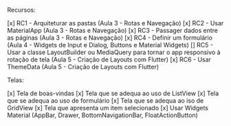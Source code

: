 Recursos:

[x] RC1 - Arquiteturar as pastas (Aula 3 - Rotas e Navegação)
[x] RC2 - Usar MaterialApp (Aula 3 - Rotas e Navegação)
[x] RC3 - Passager dados entre as páginas (Aula 3 - Rotas e Navegação)
[x] RC4 - Definir um formulário (Aula 4 - Widgets de Input e Dialog, Buttons e Material Widgets)
[] RC5 - Usar a classe LayoutBuilder ou MediaQuery para tornar o app responsivo à rotação de tela (Aula 5 - Criação de Layouts com Flutter)
[x] RC6 - Usar ThemeData (Aula 5 - Criação de Layouts com Flutter)

Telas:

[x] Tela de boas-vindas
[x] Tela que se adequa ao uso de ListView
[x] Tela que se adequa ao uso de formulário
[x] Tela que se adequa ao iso de GridView
[x] Tela que apresenta um item selecionado
[x] Usar Widgets Material (AppBar, Drawer, BottomNavigationBar, FloatActionButton)